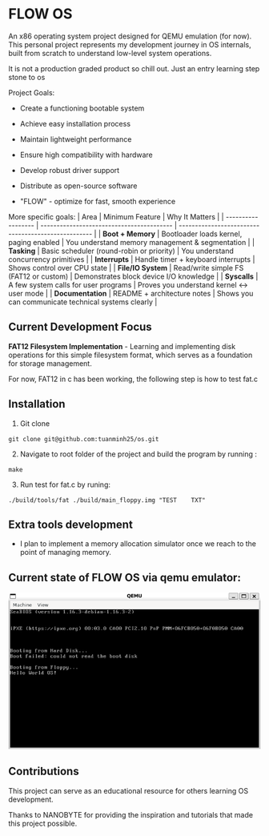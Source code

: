 # FLOW OS
An x86 operating system project designed for QEMU emulation (for now). This personal project represents my development journey in OS internals, built from scratch to understand low-level system operations. 

It is not a production graded product so chill out. Just an entry learning step stone to os

Project Goals:

- Create a functioning bootable system

- Achieve easy installation process

- Maintain lightweight performance

- Ensure high compatibility with hardware

- Develop robust driver support

- Distribute as open-source software

- "FLOW" - optimize for fast, smooth experience 

More specific goals:
| Area               | Minimum Feature                           | Why It Matters                                      |
| ------------------ | ----------------------------------------- | --------------------------------------------------- |
| **Boot + Memory**  | Bootloader loads kernel, paging enabled   | You understand memory management & segmentation     |
| **Tasking**        | Basic scheduler (round-robin or priority) | You understand concurrency primitives               |
| **Interrupts**     | Handle timer + keyboard interrupts        | Shows control over CPU state                        |
| **File/IO System** | Read/write simple FS (FAT12 or custom)    | Demonstrates block device I/O knowledge             |
| **Syscalls**       | A few system calls for user programs      | Proves you understand kernel ↔ user mode            |
| **Documentation**  | README + architecture notes               | Shows you can communicate technical systems clearly |


## Current Development Focus

**FAT12 Filesystem Implementation** - Learning and implementing disk operations for this simple filesystem format, which serves as a foundation for storage management.

For now, FAT12 in c has been working, the following step is how to test fat.c 

## Installation

1. Git clone

```
git clone git@github.com:tuanminh25/os.git
```


2. Navigate to root folder of the project and build the program by running : 

```
make
```

3. Run test for fat.c by runing:

```
./build/tools/fat ./build/main_floppy.img "TEST    TXT"
```

## Extra tools development

- I plan to implement a memory allocation simulator once we reach to the point of managing memory.  

## Current state of FLOW OS via qemu emulator:

![Hello OS Screenshot](pics/helloOS.png)

## Contributions

This project can serve as an educational resource for others learning OS development.

Thanks to NANOBYTE for providing the inspiration and tutorials that made this project possible.
